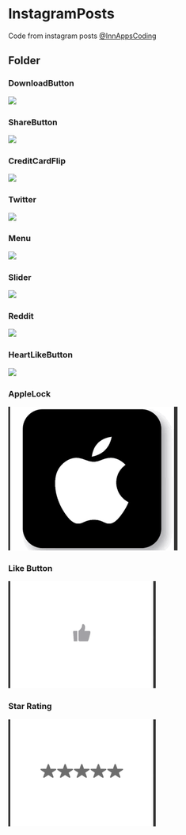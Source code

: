 # InstagramPosts
Code from instagram posts
[@InnAppsCoding](https://www.instagram.com/innappscoding/)

## Folder

### DownloadButton
![](InstaPosts/Gifs/DownloadButton.gif)

### ShareButton
![](InstaPosts/Gifs/ShareButton.gif)

### CreditCardFlip
![](InstaPosts/Gifs/CreditCardFlip.gif)

### Twitter
![](InstaPosts/Gifs/twitter.gif)

### Menu
![](InstaPosts/Gifs/Menu.gif)

### Slider
![](InstaPosts/Gifs/Slider.gif)

### Reddit
![](InstaPosts/Gifs/reddit.gif)


### HeartLikeButton
![](InstaPosts/Gifs/HeartButton.gif)

### AppleLock
![](InstaPosts/Gifs/appleLock.gif)

### Like Button
![](InstaPosts/Gifs/LikeButton.gif)

### Star Rating
![](InstaPosts/Gifs/StaRrating.gif)
